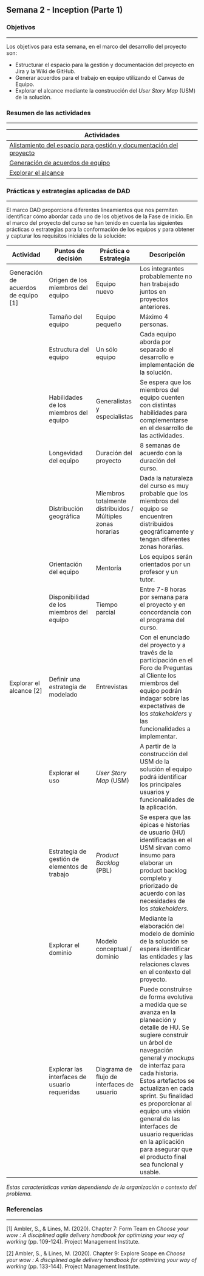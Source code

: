 ## Semana 2 - Inception (Parte 1)

### Objetivos
---
Los objetivos para esta semana, en el marco del desarrollo del proyecto son: 

* Estructurar el espacio para la gestión y documentación del proyecto en Jira y la Wiki de GitHub.
* Generar acuerdos para el trabajo en equipo utilizando el Canvas de Equipo.
* Explorar el alcance mediante la construcción del *User Story Map* (USM) de la solución.

### Resumen de las actividades
---

| Actividades   |
|---------------|
| [Alistamiento del espacio para gestión y documentación del proyecto](../../../../s2_alistamiento)|
| [Generación de acuerdos de equipo](../../../../s2_canvas_de_equipo) |
| [Explorar el alcance](../../../../s2_alcance)|

### Prácticas y estrategias aplicadas de DAD
---

El marco DAD proporciona diferentes lineamientos que nos permiten identificar cómo abordar cada uno de los objetivos de la Fase de inicio. En el marco del proyecto del curso se han tenido en cuenta las siguientes prácticas o estrategias para la conformación de los equipos y para obtener y capturar los requisitos iniciales de la solución:

| Actividad                                     | Puntos de decisión                                     | Práctica o Estrategia                                  | Descripción     |
|-----------------------------------------------|-----------------------------------------------|--------------------------------------------|-----------------|
|Generación de acuerdos de equipo [1]| Origen de los miembros del equipo         | Equipo nuevo                                               | Los integrantes probablemente no han trabajado juntos en proyectos anteriores.                                                                          |
| | Tamaño del equipo                         | Equipo pequeño                                             | Máximo 4 personas.                                                                                                                                      |
| | Estructura del equipo                     | Un sólo equipo                                             | Cada equipo aborda por separado el desarrollo e implementación de la solución.                                                                          |
| | Habilidades de los miembros del equipo    | Generalistas y especialistas                               | Se espera que los miembros del equipo cuenten con distintas habilidades para complementarse en el desarrollo de las actividades.                                                          |
| | Longevidad del equipo                     | Duración del proyecto                                        | 8 semanas de acuerdo con la duración del curso.                                                                                                         |
| | Distribución geográfica                   | Miembros totalmente distribuidos / Múltiples zonas horarias | Dada la naturaleza del curso es muy probable que los miembros del equipo se encuentren distribuidos geográficamente y tengan diferentes zonas horarias. |
| | Orientación del equipo                    | Mentoría                                                   | Los equipos serán orientados por un profesor y un tutor.                                                                                                |
| | Disponibilidad de los miembros del equipo | Tiempo parcial                                             | Entre 7-8 horas por semana para el proyecto y en concordancia con el programa del curso.  |
|Explorar el alcance [2]| Definir una estrategia de modelado            | Entrevistas                                | Con el enunciado del proyecto  y a través de la participación en el Foro de Preguntas al Cliente los miembros del equipo podrán indagar sobre las expectativas de los *stakeholders* y las funcionalidades a implementar. |
| | Explorar el uso                               | *User Story Map* (USM)                          | A partir de la construcción del USM de la solución el equipo podrá identificar los principales usuarios y funcionalidades de la aplicación. |
| | Estrategia de gestión de elementos de trabajo | *Product Backlog* (PBL)                            | Se espera que las épicas e historias de usuario (HU) identificadas en el USM sirvan como insumo para elaborar un product backlog completo y priorizado de acuerdo con las necesidades de los *stakeholders*.              |
| | Explorar el dominio                           | Modelo conceptual / dominio                  | Mediante la elaboración del modelo de dominio de la solución se espera identificar las entidades y las relaciones claves en el contexto del proyecto.                |
| | Explorar las interfaces de usuario requeridas | Diagrama de flujo de interfaces de usuario | Puede construirse de forma evolutiva a medida que se avanza en la planeación y detalle de HU. Se sugiere construir un árbol de navegación general y *mockups* de interfaz para cada historia. Estos artefactos se actualizan en cada sprint. Su finalidad es proporcionar al equipo una visión general de las interfaces de usuario requeridas en la aplicación para asegurar que el producto final sea funcional y usable.           |

*Estas características varían dependiendo de la organización o contexto del problema.*

### Referencias
---

[1] Ambler, S., & Lines, M. (2020). Chapter 7: Form Team en *Choose your wow : A disciplined agile delivery handbook for optimizing your way of working* (pp. 109-124). Project Management Institute.

[2] Ambler, S., & Lines, M. (2020). Chapter 9: Explore Scope en *Choose your wow : A disciplined agile delivery handbook for optimizing your way of working* (pp. 133-144). Project Management Institute.
